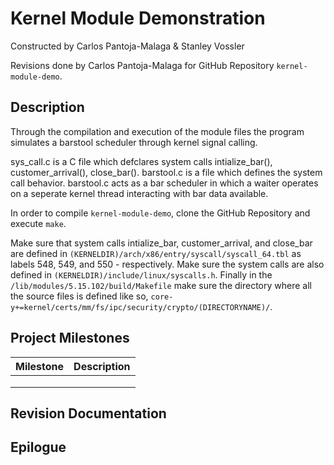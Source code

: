 # Kernel Module Demonstration
Constructed by Carlos Pantoja-Malaga & Stanley Vossler

Revisions done by Carlos Pantoja-Malaga for GitHub Repository ```kernel-module-demo```.

## Description
Through the compilation and execution of the module files the program simulates a barstool scheduler through kernel signal calling.

sys_call.c is a C file which defclares system calls intialize_bar(), customer_arrival(), close_bar(). barstool.c is a file which defines the system call behavior. barstool.c acts as a bar scheduler in which a waiter operates on a seperate kernel thread interacting with bar data available.

In order to compile `kernel-module-demo`, clone the GitHub Repository and execute `make`.

Make sure that system calls intialize_bar, customer_arrival, and close_bar are defined in `(KERNELDIR)/arch/x86/entry/syscall/syscall_64.tbl` as labels 548, 549, and 550 - respectively. Make sure the system calls are also defined in `(KERNELDIR)/include/linux/syscalls.h`. Finally in the `/lib/modules/5.15.102/build/Makefile` make sure the directory where all the source files is defined like so, `core-y+=kernel/certs/mm/fs/ipc/security/crypto/(DIRECTORYNAME)/`.

## Project Milestones
|Milestone|Description|
|---|---|
|||
|||
|||

## Revision Documentation

## Epilogue
